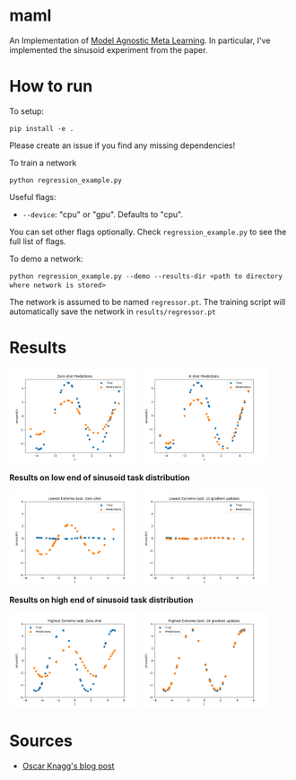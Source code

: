 # maml
An Implementation of [Model Agnostic Meta Learning](https://arxiv.org/abs/1703.03400).
In particular, I've implemented the sinusoid experiment from the paper.

# How to run

To setup:
```
pip install -e .
```
Please create an issue if you find any missing dependencies! 


To train a network
```
python regression_example.py
```
Useful flags:
- `--device`: "cpu" or "gpu". Defaults to "cpu".

You can set other flags optionally. Check `regression_example.py` to see the full list of flags.

To demo a network:
```
python regression_example.py --demo --results-dir <path to directory where network is stored>
```
The network is assumed to be named `regressor.pt`. The training script will automatically save the network in `results/regressor.pt`

# Results
<p float="left">
  <img src="assets/0_shot_1.png" width=45% />
  <img src="assets/k_shot_1.png" width=45% /> 
</p>

**Results on low end of sinusoid task distribution**

<p float="left">
  <img src="assets/0_shot_low_extreme.png" width=45% />
  <img src="assets/k_shot_low_extreme.png" width=45% /> 
</p>

**Results on high end of sinusoid task distribution**

<p float="left">
  <img src="assets/0_shot_high_extreme.png" width=45% />
  <img src="assets/k_shot_high_extreme.png" width=45% /> 
</p>


# Sources
- [Oscar Knagg's blog post](https://towardsdatascience.com/advances-in-few-shot-learning-reproducing-results-in-pytorch-aba70dee541d)
